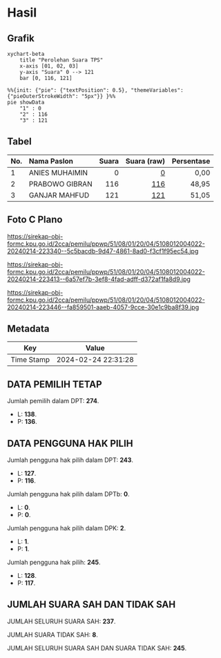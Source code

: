 # Hasil

## Grafik

```mermaid
xychart-beta
    title "Perolehan Suara TPS"
    x-axis [01, 02, 03]
    y-axis "Suara" 0 --> 121
    bar [0, 116, 121]
```

```mermaid
%%{init: {"pie": {"textPosition": 0.5}, "themeVariables": {"pieOuterStrokeWidth": "5px"}} }%%
pie showData
    "1" : 0
    "2" : 116
    "3" : 121
```

## Tabel

| No. | Nama Paslon    | Suara | Suara (raw) | Persentase |
|:--- |:-------------- | -----:| -----------:| ----------:|
| 1   | ANIES MUHAIMIN | 0     | [0][p-1]    | 0,00       |
| 2   | PRABOWO GIBRAN | 116   | [116][p-2]  | 48,95      |
| 3   | GANJAR MAHFUD  | 121   | [121][p-3]  | 51,05      |


[p-1]: https://github.com/gigit-pemilu/pemilu-2024-51-bali/blob/main/pilpres/hitung-suara/sub/51-bali/sub/08-buleleng/sub/01-gerokgak/sub/2004-pemuteran/sub/022-tps/sub/paslon-1.txt
[p-2]: https://github.com/gigit-pemilu/pemilu-2024-51-bali/blob/main/pilpres/hitung-suara/sub/51-bali/sub/08-buleleng/sub/01-gerokgak/sub/2004-pemuteran/sub/022-tps/sub/paslon-2.txt
[p-3]: https://github.com/gigit-pemilu/pemilu-2024-51-bali/blob/main/pilpres/hitung-suara/sub/51-bali/sub/08-buleleng/sub/01-gerokgak/sub/2004-pemuteran/sub/022-tps/sub/paslon-3.txt

## Foto C Plano

https://sirekap-obj-formc.kpu.go.id/2cca/pemilu/ppwp/51/08/01/20/04/5108012004022-20240214-223340--5c5bacdb-9d47-4861-8ad0-f3cf1f95ec54.jpg

https://sirekap-obj-formc.kpu.go.id/2cca/pemilu/ppwp/51/08/01/20/04/5108012004022-20240214-223413--6a57ef7b-3ef8-4fad-adff-d372af1fa8d9.jpg

https://sirekap-obj-formc.kpu.go.id/2cca/pemilu/ppwp/51/08/01/20/04/5108012004022-20240214-223446--fa859501-aaeb-4057-9cce-30e1c9ba8f39.jpg


## Metadata

| Key        | Value               |
| ---------- | ------------------- |
| Time Stamp | 2024-02-24 22:31:28 |


## DATA PEMILIH TETAP

Jumlah pemilih dalam DPT: **274**.
 * L: **138**.
 * P: **136**.

## DATA PENGGUNA HAK PILIH

Jumlah pengguna hak pilih dalam DPT: **243**.
 * L: **127**.
 * P: **116**.

Jumlah pengguna hak pilih dalam DPTb: **0**.
 * L: **0**.
 * P: **0**.

Jumlah pengguna hak pilih dalam DPK: **2**.
 * L: **1**.
 * P: **1**.

Jumlah pengguna hak pilih: **245**.
 * L: **128**.
 * P: **117**.

## JUMLAH SUARA SAH DAN TIDAK SAH

JUMLAH SELURUH SUARA SAH: **237**.

JUMLAH SUARA TIDAK SAH: **8**.

JUMLAH SELURUH SUARA SAH DAN SUARA TIDAK SAH: **245**.


